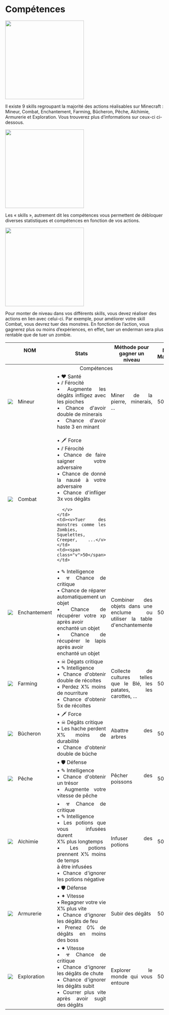 # Compétences
<div class="ir-container">
<div class="ir-thumb-r"><img src="../img/skills/IR-SKILLS-menu-général.jpg" width="250" height="250"/></div>
<div class="content">
<p class="paragraph">Il existe 9 skills regroupant la majorité des actions réalisables sur Minecraft : Mineur, Combat, Enchantement, Farming, Bûcheron, Pêche, Alchimie, Armurerie et Exploration. Vous trouverez plus d’informations sur ceux-ci ci-dessous.      </p></div>
</div>  

<div class="ir-container">
<div class="ir-thumb-l"><img src="../img/skills/IR-SKILLS-menu-stats.jpg" width="250" height="250"/></div>
<div class="content-l">
<p class="paragraph">Les « skills », autrement dit les compétences vous permettent de débloquer diverses statistiques et compétences en fonction de vos actions.  </p></div>  
</div> 

<div class="ir-container">
<div class="ir-thumb-r"><img src="../img/skills/IR-SKILLS-menu-combat.jpg" width="250" height="250"/></div>
<div class="content">
<p class="paragraph">Pour monter de niveau dans vos différents skills, vous devez réaliser des actions en lien avec celui-ci. Par exemple, pour améliorer votre skill Combat, vous devrez tuer des monstres. En fonction de l’action, vous gagnerez plus ou moins d’expériences, en effet, tuer un enderman sera plus rentable que de tuer un zombie.  </p></div>  
</div> 

<table style="undefined;table-layout: fixed; width: 100%; text-align:justify">
<colgroup>
<col style="width: 86px;"> 
<col style="width: 110px;">
<col style="width: 707px;"> 
<col style="width: 413px;">
<col> 
</colgroup>
<thead>
  <tr>
    <th colspan="2"><center>NOM</center><br></th>
    <th><center>Stats</center></th>
    <th><center>Méthode pour gagner un niveau</center></th>
    <th><center>Niveau Maxiumum</center></th>
  </tr> 
</thead>
<tbody>
  <tr>
    <td colspan="5"><center>Compétences</center></td>
  </tr>
  <tr>
    <td><v><img src="../img/minecraft/32x/item/diamond_pickaxe.svg"></v></td>
    <td><v>Mineur</v></td>
    <td>
      <v>
• ♥ Santé<br>
• ⫽ Férocité<br>
• Augmente les dégâts infligez avec les pioches<br>
• Chance d'avoir double de minerais<br>
• Chance d'avoir haste 3 en minant
      </v>
    </td>
    <td><v>Miner de la pierre, minerais, ...</v></td>
    <td><v>50</v></td>
  </tr>
  <tr>
    <td><v><img src="../img/minecraft/32x/item/netherite_sword.svg" ></v></td>
    <td><v>Combat</v></td> 
    <td>
      <v>
        
• 🗡 Force<br>
• ⫽ Férocité<br>
• Chance de faire saigner votre adversaire<br>
• Chance de donné la nausé à votre adversaire <br>
• Chance d'infliger 3x vos dégâts<br>
        <!--  <li>Chance d'enlever l'invulnérabilité de votre adversaire</li> -->
      
      </v>
    </td>
    <td><v>Tuer des monstres comme les Zombies, Squelettes, Creeper, ...</v></td>
    <td><span class="v">50</span></td>
  </tr>
  <tr>
<td><v><img src="../img/minecraft/32x/block/enchanting_table_side.svg"></v></td>
    <td><v>Enchantement</v></td>
    <td>
      <v>
• ✎ Intelligence<br>
• ☣ Chance de critique<br>
• Chance de réparer automatiquement un objet<br>
• Chance de récupérer votre xp après avoir<br>enchanté un objet<br>
• Chance de récupérer le lapis après avoir<br>enchanté un objet
      </v>
    </td>
    <td><v>Combiner des objets dans une enclume ou utiliser la table d'enchantemente</v></td>
    <td><span class="v">50</span></td>
  </tr>
  <tr>
    <td><v><img src="../img/minecraft/32x/item/netherite_hoe.svg"></v></td>
    <td><v>Farming</v></td>
    <td>
      <v>
• ☠ Dégats critique<br>
• ✎ Intelligence<br>
• Chance d'obtenir double de récoltes<br>
• Perdez X% moins de nourriture<br>
• Chance d'obtenir 5x de récoltes
      </v>
    </td>
    <td><v>Collecte de cultures telles que le Blé, les patates, les carottes, ...</v></td>
    <td><span class="v">50</span></td>
  </tr>
  <tr>
    <td><v><img src="../img/minecraft/32x/item/netherite_axe.svg"></v></td>
    <td><v>Bûcheron</v></td>
      <td><v>
• 🗡 Force<br>
• ☠ Dégâts critique<br>
• Les hache perdent X% moins de durabilité<br>
• Chance d'obtenir double de bûche
      </v></td>
    <td><v>Abattre des arbres</v></td>
    <td><span class="v">50</span></td>
  </tr>
  <tr>
    <td><v><img src="../img/minecraft/32x/item/fishing_rod.svg"></v></td>
    <td><v>Pêche</v></td>
    <td><v>
• 🛡 Défense<br>
• ✎ Intelligence<br>
• Chance d'obtenir un trésor<br>
• Augmente votre vitesse de pêche
    </v></td>
    <td><v>Pêcher des poissons</v></td>
    <td><span class="v">50</span></td>
  </tr>
  <tr>
    <td><v><img src="../img/minecraft/32x/block/brewing_stand.svg"></v></td>
    <td><v>Alchimie</v></td>
    <td><v>
• ☣ Chance de critique<br>
• ✎ Intelligence<br>
• Les potions que vous infusées durent<br>X% plus longtemps<br>
• Les potions prennent X% moins de temps<br>à être infusées<br>
• Chance d'ignorer les potions négative
    </v></td>
    <td><v>Infuser des potions</v></td>
    <td><span class="v">50</span></td>
  </tr>
  <tr>
    <td><v><img src="../img/minecraft/32x/item/netherite_chestplate.svg"></v></td>
    <td><v>Armurerie</v></td>
    <td><v>
• 🛡 Défense<br>
• ✦ Vitesse<br>
• Regagner votre vie X% plus vite<br>
• Chance d'ignorer les dégâts de feu<br>
• Prenez 0% de dégâts en moins des boss
    </v></td>
    <td><v>Subir des dégâts</v></td>
    <td><span class="v">50</span></td>
  </tr>
  <tr>
    <td><v><img src="../img/minecraft/32x/item/iron_boots.svg"></v></td>
    <td><v>Exploration</v></td>
    <td><v>
• ✦ Vitesse<br>
• ☣ Chance de critique<br>
• Chance d'ignorer les dégâts de chute<br>
• Chance d'ignorer les dégâts subit<br>
• Courrer plus vite après avoir sugit des dégâts
    </v></td>
    <td><v>Explorer le monde qui vous entoure</v></td>
    <td><span class="v">50</span></td>
  </tr>
</tbody>
</table>
